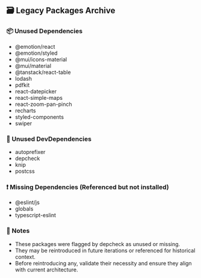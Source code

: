 ## 🗃️ Legacy Packages Archive

### 📦 Unused Dependencies
- @emotion/react
- @emotion/styled
- @mui/icons-material
- @mui/material
- @tanstack/react-table
- lodash
- pdfkit
- react-datepicker
- react-simple-maps
- react-zoom-pan-pinch
- recharts
- styled-components
- swiper

### 🧪 Unused DevDependencies
- autoprefixer
- depcheck
- knip
- postcss

### ❗ Missing Dependencies (Referenced but not installed)
- @eslint/js
- globals
- typescript-eslint

### 🧠 Notes
- These packages were flagged by depcheck as unused or missing.
- They may be reintroduced in future iterations or referenced for historical context.
- Before reintroducing any, validate their necessity and ensure they align with current architecture.

